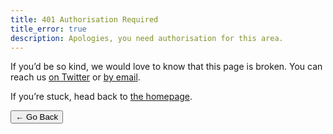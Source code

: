 ```yaml
---
title: 401 Authorisation Required
title_error: true
description: Apologies, you need authorisation for this area.
---
```


<div class=" [ box  box--error ] ">
    <p>If you’d be so kind, we would love to know that this page is broken. You can reach us <a href="{{ author.twitter }}">on Twitter</a> or <a href="mailto:{{ author.email }}">by email</a>.</p>
    <p>If you’re stuck, head back to <a href="/">the homepage</a>.</p>
</div>

<nav class=" [ navigator ] ">
    <button type="is-button" onclick="history.back(-1)" aria-label="Go back">← Go Back</button>
</nav>
